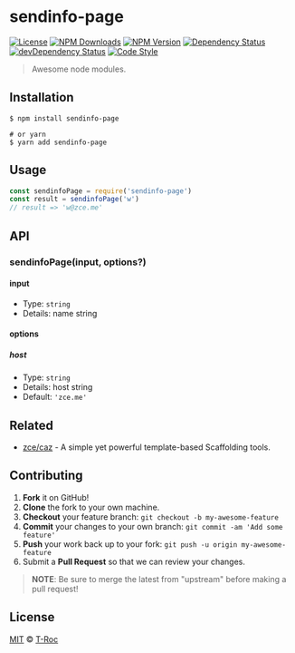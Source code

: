 # sendinfo-page

[![License][license-img]][license-url]
[![NPM Downloads][downloads-img]][downloads-url]
[![NPM Version][version-img]][version-url]
[![Dependency Status][dependency-img]][dependency-url]
[![devDependency Status][devdependency-img]][devdependency-url]
[![Code Style][style-img]][style-url]

> Awesome node modules.

## Installation

```shell
$ npm install sendinfo-page

# or yarn
$ yarn add sendinfo-page
```

## Usage

<!-- TODO: Introduction of Usage -->

```javascript
const sendinfoPage = require('sendinfo-page')
const result = sendinfoPage('w')
// result => 'w@zce.me'
```

## API

<!-- TODO: Introduction of API -->

### sendinfoPage(input, options?)

#### input

- Type: `string`
- Details: name string

#### options

##### host

- Type: `string`
- Details: host string
- Default: `'zce.me'`

## Related

- [zce/caz](https://github.com/zce/caz) - A simple yet powerful template-based Scaffolding tools.

## Contributing

1. **Fork** it on GitHub!
2. **Clone** the fork to your own machine.
3. **Checkout** your feature branch: `git checkout -b my-awesome-feature`
4. **Commit** your changes to your own branch: `git commit -am 'Add some feature'`
5. **Push** your work back up to your fork: `git push -u origin my-awesome-feature`
6. Submit a **Pull Request** so that we can review your changes.

> **NOTE**: Be sure to merge the latest from "upstream" before making a pull request!

## License

[MIT](LICENSE) &copy; [T-Roc](https://T-ROC)



[license-img]: https://img.shields.io/github/license/T-ROC/sendinfo-page
[license-url]: https://github.com/T-ROC/sendinfo-page/blob/master/LICENSE
[downloads-img]: https://img.shields.io/npm/dm/sendinfo-page
[downloads-url]: https://npm.im/sendinfo-page
[version-img]: https://img.shields.io/npm/v/sendinfo-page
[version-url]: https://npm.im/sendinfo-page
[dependency-img]: https://img.shields.io/david/T-ROC/sendinfo-page
[dependency-url]: https://david-dm.org/T-ROC/sendinfo-page
[devdependency-img]: https://img.shields.io/david/dev/T-ROC/sendinfo-page
[devdependency-url]: https://david-dm.org/T-ROC/sendinfo-page?type=dev
[style-img]: https://img.shields.io/badge/code_style-standard-brightgreen
[style-url]: https://standardjs.com
